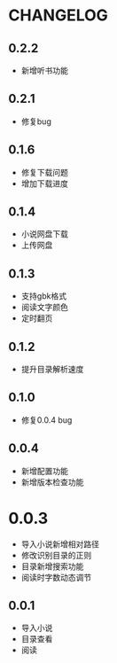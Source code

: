 # CHANGELOG

## 0.2.2
- 新增听书功能

## 0.2.1
- 修复bug

## 0.1.6
- 修复下载问题
- 增加下载进度

## 0.1.4
- 小说网盘下载
- 上传网盘

## 0.1.3
- 支持gbk格式
- 阅读文字颜色
- 定时翻页

## 0.1.2
- 提升目录解析速度

## 0.1.0
- 修复0.0.4 bug

## 0.0.4
- 新增配置功能
- 新增版本检查功能

# 0.0.3
- 导入小说新增相对路径
- 修改识别目录的正则
- 目录新增搜索功能
- 阅读时字数动态调节

## 0.0.1
- 导入小说
- 目录查看
- 阅读

